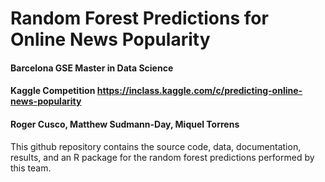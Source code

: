 # Random Forest Predictions for Online News Popularity

#### Barcelona GSE Master in Data Science
#### Kaggle Competition https://inclass.kaggle.com/c/predicting-online-news-popularity
#### Roger Cusco, Matthew Sudmann-Day, Miquel Torrens

This github repository contains the source code, data, documentation, results, and an R package for the random forest predictions performed by this team.
